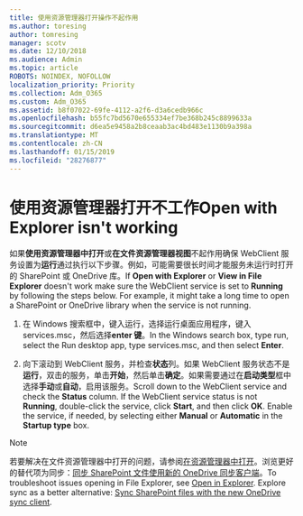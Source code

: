 ```yaml
---
title: 使用资源管理器打开操作不起作用
ms.author: toresing
author: tomresing
manager: scotv
ms.date: 12/10/2018
ms.audience: Admin
ms.topic: article
ROBOTS: NOINDEX, NOFOLLOW
localization_priority: Priority
ms.collection: Adm_O365
ms.custom: Adm_O365
ms.assetid: b8f07022-69fe-4112-a2f6-d3a6cedb966c
ms.openlocfilehash: b55fc7bd5670e655334ef7be368b245c8899633a
ms.sourcegitcommit: d6ea5e9458a2b8ceaab3ac4bd483e1130b9a398a
ms.translationtype: MT
ms.contentlocale: zh-CN
ms.lasthandoff: 01/15/2019
ms.locfileid: "28276877"
---
```

# <a name="open-with-explorer-isnt-working"></a><span data-ttu-id="8a89f-102">使用资源管理器打开不工作</span><span class="sxs-lookup"><span data-stu-id="8a89f-102">Open with Explorer isn't working</span></span>

<span data-ttu-id="8a89f-p101">如果**使用资源管理器中打开**或**在文件资源管理器视图**不起作用确保 WebClient 服务设置为**运行**通过执行以下步骤。例如，可能需要很长时间才能服务未运行时打开的 SharePoint 或 OneDrive 库。</span><span class="sxs-lookup"><span data-stu-id="8a89f-p101">If **Open with Explorer** or **View in File Explorer** doesn't work make sure the WebClient service is set to **Running** by following the steps below. For example, it might take a long time to open a SharePoint or OneDrive library when the service is not running.</span></span> 
  
1. <span data-ttu-id="8a89f-105">在 Windows 搜索框中，键入运行，选择运行桌面应用程序，键入 services.msc，然后选择**enter 键**。</span><span class="sxs-lookup"><span data-stu-id="8a89f-105">In the Windows search box, type run, select the Run desktop app, type services.msc, and then select **Enter**.</span></span>
    
2. <span data-ttu-id="8a89f-p102">向下滚动到 WebClient 服务，并检查**状态**列。如果 WebClient 服务状态不是**运行**，双击的服务，单击**开始**，然后单击**确定**。如果需要通过在**启动类型**框中选择**手动**或**自动**，启用该服务。</span><span class="sxs-lookup"><span data-stu-id="8a89f-p102">Scroll down to the WebClient service and check the **Status** column. If the WebClient service status is not **Running**, double-click the service, click **Start**, and then click **OK**. Enable the service, if needed, by selecting either **Manual** or **Automatic** in the **Startup type** box.</span></span> 
    
> [!NOTE]
> <span data-ttu-id="8a89f-p103">若要解决在文件资源管理器中打开的问题，请参阅[在资源管理器中打开](https://go.microsoft.com/fwlink/?linkid=871665)。浏览更好的替代项为同步：[同步 SharePoint 文件使用新的 OneDrive 同步客户端](https://go.microsoft.com/fwlink/?linkid=871666)。</span><span class="sxs-lookup"><span data-stu-id="8a89f-p103">To troubleshoot issues opening in File Explorer, see [Open in Explorer](https://go.microsoft.com/fwlink/?linkid=871665). Explore sync as a better alternative: [Sync SharePoint files with the new OneDrive sync client](https://go.microsoft.com/fwlink/?linkid=871666).</span></span> 
  

